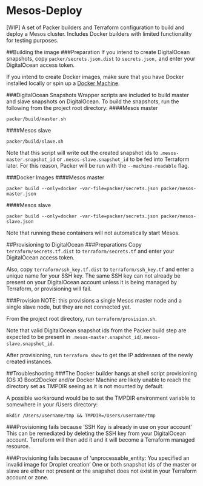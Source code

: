 # Mesos-Deploy
[WIP] A set of Packer builders and Terraform configuration to build and deploy a Mesos cluster. Includes Docker builders with limited functionality for testing purposes.

##Building the image
###Preparation
If you intend to create DigitalOcean snapshots, copy `packer/secrets.json.dist` to `secrets.json,` and enter your DigitalOcean access token.

If you intend to create Docker images, make sure that you have Docker installed locally or spin up a [Docker Machine](https://www.docker.com/docker-machine).

###DigitalOcean Snapshots
Wrapper scripts are included to build master and slave snapshots on DigitalOcean. To build the snapshots, run the following from the project root directory:
####Mesos master
```
packer/build/master.sh
```
####Mesos slave
```
packer/build/slave.sh
```
Note that this script will write out the created snapshot ids to `.mesos-master.snapshot_id` or `.mesos-slave.snapshot_id` to be fed into Terraform later. For this reason, Packer will be run with the `--machine-readable` flag.

###Docker Images
####Mesos master
```
packer build --only=docker -var-file=packer/secrets.json packer/mesos-master.json
```
####Mesos slave
```
packer build --only=docker -var-file=packer/secrets.json packer/mesos-slave.json
```
Note that running these containers will not automatically start Mesos.

##Provisioning to DigitalOcean
###Preparations
Copy `terraform/secrets.tf.dist` to `terraform/secrets.tf` and enter your DigitalOcean access token.

Also, copy `terraform/ssh_key.tf.dist` to `terraform/ssh_key.tf` and enter a unique name for your SSH key.
The same SSH key can not already be present on your DigitalOcean account unless it is being managed by Terraform, or provisioning will fail.

###Provision
NOTE: this provisions a single Mesos master node and a single slave node, but they are not connected yet.

From the project root directory, run `terraform/provision.sh`.

Note that valid DigitalOcean snapshot ids from the Packer build step are expected to be present in `.mesos-master.snapshot_id`/`.mesos-slave.snapshot_id`.

After provisioning, run `terraform show` to get the IP addresses of the newly created instances.

##Troubleshooting
###The Docker builder hangs at shell script provisioning (OS X)
Boot2Docker and/or Docker Machine are likely unable to reach the directory set as TMPDIR seeing as it is not mounted by default.

A possible workaround would be to set the TMPDIR environment variable to somewhere in your /Users directory:
```
mkdir /Users/username/tmp && TMPDIR=/Users/username/tmp
```

###Provisioning fails because ‘SSH Key is already in use on your account’
This can be remediated by deleting the SSH key from your DigitalOcean account. Terraform will then add it and it will become a Terraform managed resource.

###Provisioning fails because of ‘unprocessable_entity: You specified an invalid image for Droplet creation’
One or both snapshot ids of the master or slave are either not present or the snapshot does not exist in your Terraform account or zone.
